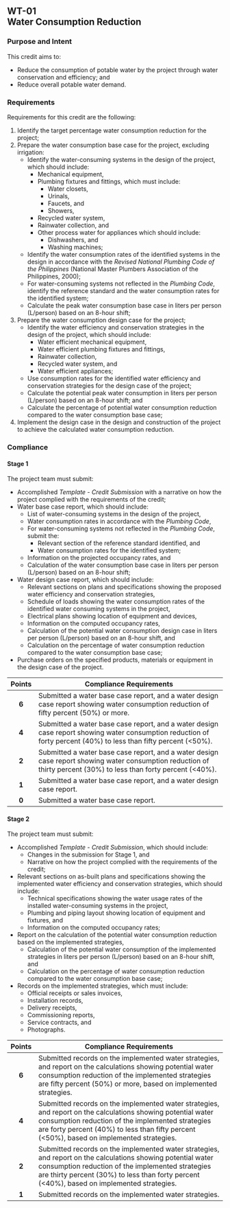 ## WT-01  <br>Water Consumption Reduction
### Purpose and Intent
This credit aims to:

* Reduce the consumption of potable water by the project through water conservation and efficiency; and
* Reduce overall potable water demand.

### Requirements
Requirements for this credit are the following:

1. Identify the target percentage water consumption reduction for the project;
2. Prepare the water consumption base case for the project, excluding irrigation:
    * Identify the water-consuming systems in the design of the project, which should include:
        * Mechanical equipment,
        * Plumbing fixtures and fittings, which must include:
            * Water closets,
            * Urinals,
            * Faucets, and
            * Showers,
        * Recycled water system,
        * Rainwater collection, and
        * Other process water for appliances which should include:
            * Dishwashers, and
            * Washing machines;
    * Identify the water consumption rates of the identified systems in the design in accordance with the _Revised National Plumbing Code of the Philippines_ (National Master Plumbers Association of the Philippines, 2000);
    * For water-consuming systems not reflected in the _Plumbing Code_, identify the reference standard and the water consumption rates for the identified system;
    * Calculate the peak water consumption base case in liters per person (L/person) based on an 8-hour shift;
3. Prepare the water consumption design case for the project;
    * Identify the water efficiency and conservation strategies in the design of the project, which should include:
        * Water efficient mechanical equipment,
        * Water efficient plumbing fixtures and fittings,
        * Rainwater collection,
        * Recycled water system, and
        * Water efficient appliances;
    * Use consumption rates for the identified water efficiency and conservation strategies for the design case of the project;
    * Calculate the potential peak water consumption in liters per person (L/person) based on an 8-hour shift; and
    * Calculate the percentage of potential water consumption reduction compared to the water consumption base case;
4. Implement the design case in the design and construction of the project to achieve the calculated water consumption reduction.

### Compliance
#### Stage 1
The project team must submit:

* Accomplished _Template - Credit Submission_ with a narrative on how the project complied with the requirements of the credit;
* Water base case report, which should include:
    * List of water-consuming systems in the design of the project,
    * Water consumption rates in accordance with the _Plumbing Code_,
    * For water-consuming systems not reflected in the _Plumbing Code_, submit the:
        * Relevant section of the reference standard identified, and
        * Water consumption rates for the identified system;
    * Information on the projected occupancy rates, and
    * Calculation of the water consumption base case in liters per person (L/person) based on an 8-hour shift;
* Water design case report, which should include:
    * Relevant sections on plans and specifications showing the proposed water efficiency and conservation strategies,
    * Schedule of loads showing the water consumption rates of the identified water consuming systems in the project,
    * Electrical plans showing location of equipment and devices,
    * Information on the computed occupancy rates,
    * Calculation of the potential water consumption design case in liters per person (L/person) based on an 8-hour shift, and
    * Calculation on the percentage of water consumption reduction compared to the water consumption base case;
* Purchase orders on the specified products, materials or equipment in the design case of the project.


| Points | Compliance Requirements |
|:------:|------------------------|
| **6**  | Submitted a water base case report, and a water design case report showing water consumption reduction of  fifty percent (50%) or more. |
| **4**  | Submitted a water base case report, and a water design case report showing water consumption reduction of forty percent (40%) to less than fifty percent (<50%). |
| **2**  | Submitted a water base case report, and a water design case report showing water consumption reduction of thirty percent (30%) to less than forty percent (<40%). |
| **1** | Submitted a water base case report, and a water design case report. |
| **0** | Submitted a water base case report. |

#### Stage 2
The project team must submit:

* Accomplished _Template - Credit Submission_, which should include:
    * Changes in the submission for Stage 1, and
    * Narrative on how the project complied with the requirements of the credit;
* Relevant sections on as-built plans and specifications showing the implemented water efficiency and conservation strategies, which should include:
    * Technical specifications showing the water usage rates of the installed water-consuming systems in the project,
    * Plumbing and piping layout showing location of equipment and fixtures, and
    * Information on the computed occupancy rates;
* Report on the calculation of the potential water consumption reduction based on the implemented strategies,
    * Calculation of the potential water consumption of the implemented strategies in liters per person (L/person) based on an 8-hour shift, and
    * Calculation on the percentage of water consumption reduction compared to the water consumption base case;
* Records on the implemented strategies, which must include:
    * Official receipts or sales invoices,
    * Installation records,
    * Delivery receipts,
    * Commissioning reports,
    * Service contracts, and
    * Photographs.


| Points | Compliance Requirements |
|:------:|------------------------|
| **6**  | Submitted records on the implemented water strategies, and report on the calculations showing potential water consumption reduction of the implemented strategies are fifty percent (50%) or more, based on implemented strategies. |
| **4**  | Submitted records on the implemented water strategies, and report on the calculations showing potential water consumption reduction of the implemented strategies are forty percent (40%) to less than fifty percent (<50%), based on implemented strategies. |
| **2**  | Submitted records on the implemented water strategies, and report on the calculations showing potential water consumption reduction of the implemented strategies are thirty percent (30%) to less than forty percent (<40%), based on implemented strategies. |
| **1**  | Submitted records on the implemented water strategies.|
